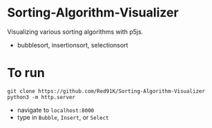 # Sorting-Algorithm-Visualizer
Visualizing various sorting algorithms with p5js.
- bubblesort, insertionsort, selectionsort

# To run
```
git clone https://github.com/Red91K/Sorting-Algorithm-Visualizer
python3 -m http.server
```

- navigate to `localhost:8000`
- type in `Bubble`, `Insert`, or `Select`
